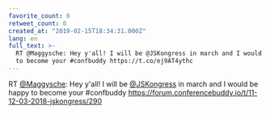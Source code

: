 ```yaml
---
favorite_count: 0
retweet_count: 0
created_at: "2019-02-15T18:34:31.000Z"
lang: en
full_text: >-
  RT @Maggysche: Hey y'all! I will be @JSKongress in march and I would be happy
  to become your #confbuddy https://t.co/ej9AT4ythc
---
```


RT [@Maggysche](https://twitter.com/Maggysche): Hey y'all! I will be
[@JSKongress](https://twitter.com/JSKongress) in march and I would be happy to
become your #confbuddy
<https://forum.conferencebuddy.io/t/11-12-03-2018-jskongress/290>
